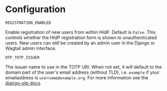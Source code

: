 # Configuration

`REGISTRATION_ENABLED`

Enable registration of new users from within HIdP. Default is `False`. This controls whether the HIdP registration form is shown to unauthenticated users. New users can still be created by an admin
user in the Django or Wagtail admin interface.

`OTP_TOTP_ISSUER`

The issuer name to use in the TOTP URI. When not set, it will default to the domain
part of the user's email address (without TLD), i.e. `example` if your emailaddress is `username@example.org`. For more information see the [django-otp docs](https://django-otp-official.readthedocs.io/en/stable/overview.html#std-setting-OTP_TOTP_ISSUER).

